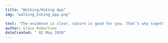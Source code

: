 ```yaml
---
title: "Walking/Hiking App"
img: "walking_hiking_app.png"

text: "The evidence is clear, nature is good for you. That’s why together with our friends at Palmolive, we have launched new walks in Stockholm to help you get the most nature out of the city."
author: Grace Robertson
dateCreated: " 02 May 2020"
---
```


